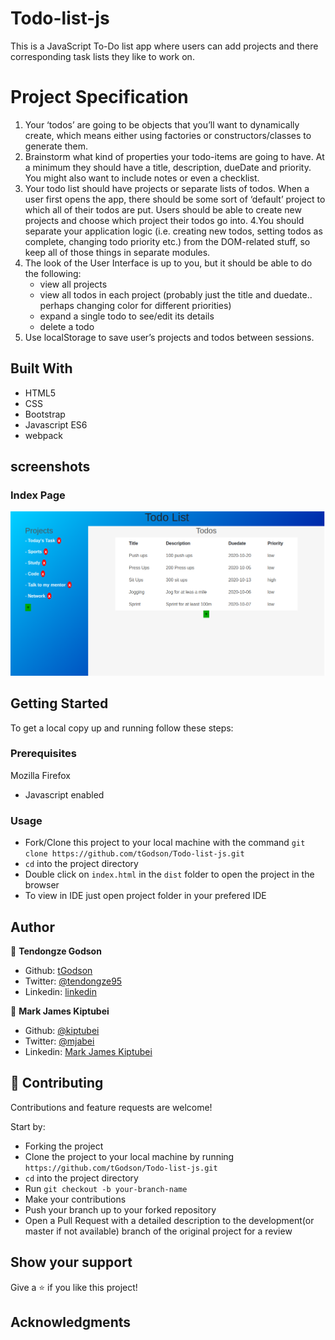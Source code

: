 # Todo-list-js
This is a JavaScript To-Do list app where users can add projects and there corresponding task lists they like to work on.

# Project Specification

1. Your ‘todos’ are going to be objects that you’ll want to dynamically create, which means either using factories or constructors/classes to generate them.
2. Brainstorm what kind of properties your todo-items are going to have. At a minimum they should have a title, description, dueDate and priority. You might also want to include notes or even a checklist.
3. Your todo list should have projects or separate lists of todos. When a user first opens the app, there should be some sort of ‘default’ project to which all of their todos are put. Users should be able to create new projects and choose which project their todos go into.
4.You should separate your application logic (i.e. creating new todos, setting todos as complete, changing todo priority etc.) from the DOM-related stuff, so keep all of those things in separate modules.
5. The look of the User Interface is up to you, but it should be able to do the following:
    - view all projects
    - view all todos in each project (probably just the title and duedate.. perhaps changing color for different priorities)
    - expand a single todo to see/edit its details
    - delete a todo
6. Use localStorage to save user’s projects and todos between sessions.

## Built With

- HTML5
- CSS
- Bootstrap
- Javascript ES6
- webpack

## screenshots

### Index Page

![screenshot](app_screenshot.png)

## Getting Started

To get a local copy up and running follow these steps:

### Prerequisites

Mozilla Firefox

- Javascript enabled

### Usage

- Fork/Clone this project to your local machine with the command `git clone https://github.com/tGodson/Todo-list-js.git`
- `cd` into the project directory
- Double click on `index.html` in the `dist` folder to open the project in the browser
- To view in IDE just open project folder in your prefered IDE

## Author

👤 **Tendongze Godson**

- Github: [tGodson](https://github.com/tGodson)
- Twitter: [@tendongze95](https://twitter.com/tendongze95)
- Linkedin: [linkedin](https://www.linkedin.com/in/tendongzegodson)

👤 **Mark James Kiptubei**

- Github: [@kiptubei](https://github.com/kiptubei)
- Twitter: [@mjabei](https://twitter.com/mjabei)
- Linkedin: [Mark James Kiptubei](https://www.linkedin.com/in/kiptubei/)

## 🤝 Contributing

Contributions and feature requests are welcome!

Start by:

- Forking the project
- Clone the project to your local machine by running `https://github.com/tGodson/Todo-list-js.git`
- `cd` into the project directory
- Run `git checkout -b your-branch-name`
- Make your contributions
- Push your branch up to your forked repository
- Open a Pull Request with a detailed description to the development(or master if not available) branch of the original project for a review

## Show your support

Give a ⭐️ if you like this project!

## Acknowledgments
